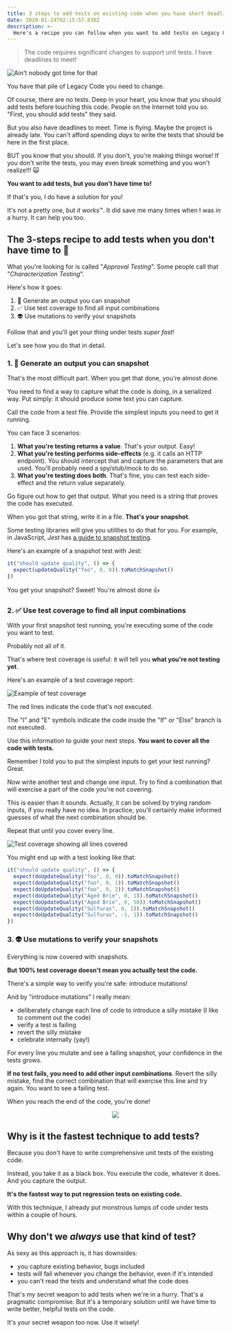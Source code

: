 ```yaml
---
title: 3 steps to add tests on existing code when you have short deadlines
date: 2020-01-24T02:15:57.830Z
description: >-
  Here's a recipe you can follow when you want to add tests on Legacy Code, but you don't have much time to do so.
---
```


> The code requires significant changes to support unit tests. I have deadlines to meet!

![Ain't nobody got time for that](/assets/time-for-dat.jpg)

You have that pile of Legacy Code you need to change.

Of course, there are no tests. Deep in your heart, you know that you should add tests before touching this code. People on the Internet told you so. "First, you should add tests" they said.

But you also have deadlines to meet. Time is flying. Maybe the project is already late. You can't afford spending _days_ to write the tests that should be here in the first place.

BUT you know that you should. If you don't, you're making things worse! If you don't write the tests, you may even break something and you won't realize!!! 🙀

**You want to add tests, but you don't have time to!**

If that's you, I do have a solution for you!

It's not a pretty one, but *it works*™. It did save me many times when I was in a hurry. It can help you too.

## The 3-steps recipe to add tests when you don't have time to 🚀

What you're looking for is called "_Approval Testing_". Some people call that "_Characterization Testing_".

Here's how it goes:

1. 📸 Generate an output you can snapshot
2. ✅ Use test coverage to find all input combinations
3. 👽 Use mutations to verify your snapshots

Follow that and you'll get your thing under tests _super fast_!

Let's see how you do that in detail.

### 1. 📸 Generate an output you can snapshot

That's the most difficult part. When you get that done, you're almost done.

You need to find a way to capture what the code is doing, in a serialized way. Put simply: it should produce some text you can capture.

Call the code from a test file. Provide the simplest inputs you need to get it running.

You can face 3 scenarios:

1. **What you're testing returns a value**. That's your output. Easy!
2. **What you're testing performs side-effects** (e.g. it calls an HTTP endpoint). You should intercept that and capture the parameters that are used. You'll probably need a spy/stub/mock to do so.
3. **What you're testing does both**. That's fine, you can test each side-effect and the return value separately.

Go figure out how to get that output. What you need is a string that proves the code has executed.

When you got that string, write it in a file. **That's your snapshot**.

Some testing libraries will give you utilities to do that for you. For example, in JavaScript, _Jest_ has [a guide to snapshot testing](https://jestjs.io/docs/en/snapshot-testing).

Here's an example of a snapshot test with Jest:

```js
it("should update quality", () => {
  expect(updateQuality("foo", 0, 0)).toMatchSnapshot()
})
```

You get your snapshot? Sweet! You're almost done 👍

### 2. ✅ Use test coverage to find all input combinations

With your first snapshot test running, you're executing some of the code you want to test.

Probably not all of it.

That's where test coverage is useful: it will tell you **what you're not testing yet**.

Here's an example of a test coverage report:

![Example of test coverage](/assets/test-coverage-gilded-rose.png)

The red lines indicate the code that's not executed.

The "I" and "E" symbols indicate the code inside the "If" or "Else" branch is not executed.

Use this information to guide your next steps. **You want to cover all the code with tests.**

Remember I told you to put the simplest inputs to get your test running? Great.

Now write another test and change one input. Try to find a combination that will exercise a part of the code you're not covering.

This is easier than it sounds. Actually, it can be solved by trying random inputs, if you really have no idea. In practice, you'll certainly make informed guesses of what the next combination should be.

Repeat that until you cover every line.

![Test coverage showing all lines covered](/assets/test-coverage-gilded-rose-done.png)

You might end up with a test looking like that:

```js
it("should update quality", () => {
  expect(doUpdateQuality("foo", 0, 0)).toMatchSnapshot()
  expect(doUpdateQuality("foo", 0, 1)).toMatchSnapshot()
  expect(doUpdateQuality("foo", 0, 2)).toMatchSnapshot()
  expect(doUpdateQuality("Aged Brie", 0, 1)).toMatchSnapshot()
  expect(doUpdateQuality("Aged Brie", 0, 50)).toMatchSnapshot()
  expect(doUpdateQuality("Sulfuras", 0, 1)).toMatchSnapshot()
  expect(doUpdateQuality("Sulfuras", -1, 1)).toMatchSnapshot()
})
```

### 3. 👽 Use mutations to verify your snapshots

Everything is now covered with snapshots.

**But 100% test coverage doesn't mean you actually test the code.**

There's a simple way to verify you're safe: introduce mutations!

And by "introduce mutations" I really mean:

- deliberately change each line of code to introduce a silly mistake (I like to comment out the code)
- verify a test is failing
- revert the silly mistake
- celebrate internally (yay!)

For every line you mutate and see a failing snapshot, your confidence in the tests grows.

**If no test fails, you need to add other input combinations**. Revert the silly mistake, find the correct combination that will exercise this line and try again. You want to see a failing test.

When you reach the end of the code, you're done!

<p style="text-align: center">
 <img src="/assets/self-high-five.gif" />
</p>

## Why is it the fastest technique to add tests?

Because you don't have to write comprehensive unit tests of the existing code.

Instead, you take it as a black box. You execute the code, whatever it does. And you capture the output.

**It's the fastest way to put regression tests on existing code.**

With this technique, I already put monstrous lumps of code under tests within a couple of hours.

## Why don't we _always_ use that kind of test?

As sexy as this approach is, it has downsides:

- you capture existing behavior, bugs included
- tests will fail whenever you change the behavior, even if it's intended
- you can't read the tests and understand what the code does

That's my secret weapon to add tests when we're in a hurry. That's a pragmatic compromise. But it's a temporary solution until we have time to write better, helpful tests on the code.

It's your secret weapon too now. Use it wisely!
